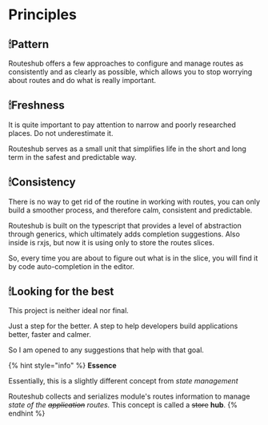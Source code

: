 # Principles

## 🕯Pattern

Routeshub offers a few approaches to configure and manage routes as consistently and as clearly as possible, which allows you to stop worrying about routes and do what is really important.

## 🕯Freshness 

It is quite important to pay attention to narrow and poorly researched places. Do not underestimate it.

Routeshub serves as a small unit that simplifies life in the short and long term in the safest and predictable way.

## 🕯Consistency

There is no way to get rid of the routine in working with routes, you can only build a smoother process, and therefore calm, consistent and predictable.

Routeshub is built on the typescript that provides a level of abstraction through generics, which ultimately adds completion suggestions. Also inside is rxjs, but now it is using only to store the routes slices.

So, every time you are about to figure out what is in the slice, you will find it by code auto-completion in the editor.

## 🕯Looking for the best

This project is neither ideal nor final. 

Just a step for the better. A step to help developers build applications better, faster and calmer. 

So I am opened to any suggestions that help with that goal.

{% hint style="info" %}
 **Essence**

Essentially, this is a slightly different concept from _state management_

Routeshub collects and serializes module's routes information to manage _state of the_ ~~_application_~~ _routes._ This concept is called a ~~store~~ **hub**.
{% endhint %}


